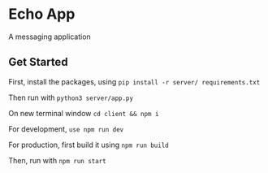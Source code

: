 # Echo App

A messaging application

## Get Started

First, install the packages, using `pip install -r server/
requirements.txt`

Then run with `python3 server/app.py`

On new terminal window `cd client && npm i`

For development, `use npm run dev`

For production, first build it using `npm run build`

Then, run with `npm run start`
